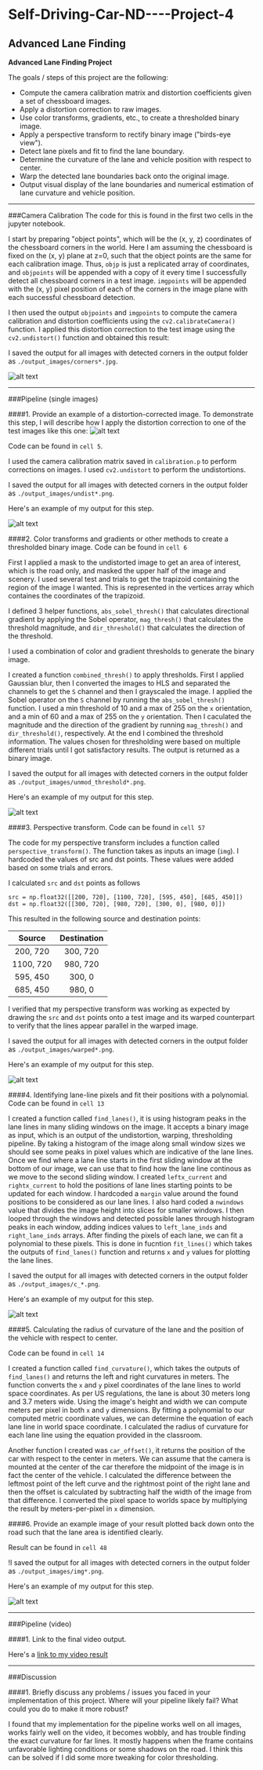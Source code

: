 # Self-Driving-Car-ND----Project-4
Advanced Lane Finding
---------------------
**Advanced Lane Finding Project**

The goals / steps of this project are the following:

* Compute the camera calibration matrix and distortion coefficients given a set of chessboard images.
* Apply a distortion correction to raw images.
* Use color transforms, gradients, etc., to create a thresholded binary image.
* Apply a perspective transform to rectify binary image ("birds-eye view").
* Detect lane pixels and fit to find the lane boundary.
* Determine the curvature of the lane and vehicle position with respect to center.
* Warp the detected lane boundaries back onto the original image.
* Output visual display of the lane boundaries and numerical estimation of lane curvature and vehicle position.

[//]: # (Image References)

[image1]: ./output_images/corners13.jpg "Detecting Corners on a Chessboard"
[image2]: ./test_images/test6.jpg "Road Transformed"
[image3]: ./output_images/undist5.png "Undistorted Example"
[image4]: ./output_images/unmod_threshold5.png "Binary, Thresholded Example"
[image5]: ./output_images/warped5.png "Warped Example"
[image6]: ./output_images/c_5.png "Traced Lane Lines Example"
[image7]: ./output_images/img5.png "Final Output Example"
[video1]: ./project_video_output.mp4 "Video"

---
###Camera Calibration
The code for this is found in the first two cells in the jupyter notebook.

I start by preparing "object points", which will be the (x, y, z) coordinates of the chessboard corners in the world. Here I am assuming the chessboard is fixed on the (x, y) plane at z=0, such that the object points are the same for each calibration image.  Thus, `objp` is just a replicated array of coordinates, and `objpoints` will be appended with a copy of it every time I successfully detect all chessboard corners in a test image.  `imgpoints` will be appended with the (x, y) pixel position of each of the corners in the image plane with each successful chessboard detection.  

I then used the output `objpoints` and `imgpoints` to compute the camera calibration and distortion coefficients using the `cv2.calibrateCamera()` function.  I applied this distortion correction to the test image using the `cv2.undistort()` function and obtained this result:

I saved the output for all images with detected corners in the output folder as `./output_images/corners*.jpg`.

![alt text][image1]

---
###Pipeline (single images)

####1. Provide an example of a distortion-corrected image.
To demonstrate this step, I will describe how I apply the distortion correction to one of the test images like this one:
![alt text][image2]

Code can be found in `cell 5`.

I used the camera calibration matrix saved in `calibration.p` to perform corrections on images. I used `cv2.undistort` to perform the undistortions.

I saved the output for all images with detected corners in the output folder as `./output_images/undist*.png`.

Here's an example of my output for this step.

![alt text][image3]

####2. Color transforms and gradients or other methods to create a thresholded binary image.
Code can be found in `cell 6`

First I applied a mask to the undistorted image to get an area of interest, which is the road only, and masked the upper half of the image and scenery. I used several test and trials to get the trapizoid containing the region of the image I wanted. This is represented in the vertices array which containes the coordinates of the trapizoid.

I defined 3 helper functions, `abs_sobel_thresh()` that calculates directional gradient by applying the Sobel operator, `mag_thresh()` that calculates the threshold magnitude, and `dir_threshold()` that calculates the direction of the threshold.

I used a combination of color and gradient thresholds to generate the binary image.

I created a function `combined_thresh()` to apply thresholds. First I applied Gaussian blur, then I converted the images to HLS and separated the channels to get the `S` channel and then I grayscaled the image. I applied the Sobel operator on the `S` channel by running the `abs_sobel_thresh()` function. I used a min threshold of 10 and a max of 255 on the `x` orientation, and a min of 60 and a max of 255 on the `y` orientation. Then I caculated the magnitude and the direction of the gradient by running `mag_thresh()` and `dir_threshold()`, respectively. At the end I combined the threshold information. The values chosen for thresholding were based on multiple different trials until I got satisfactory results. The output is returned as a binary image.

I saved the output for all images with detected corners in the output folder as `./output_images/unmod_threshold*.png`.

Here's an example of my output for this step.

![alt text][image4]

####3. Perspective transform.
Code can be found in `cell 57`

The code for my perspective transform includes a function called `perspective_transform()`.  The function takes as inputs an image (`img`).
I hardcoded the values of src and dst points. These values were added based on some trials and errors.

I calculated `src` and `dst` points as follows

```
src = np.float32([[200, 720], [1100, 720], [595, 450], [685, 450]])
dst = np.float32([[300, 720], [980, 720], [300, 0], [980, 0]])

```
This resulted in the following source and destination points:

| Source        | Destination   |
|:-------------:|:-------------:|
| 200, 720      | 300, 720        |
| 1100, 720      | 980, 720      |
| 595, 450     | 300, 0      |
| 685, 450      | 980, 0        |

I verified that my perspective transform was working as expected by drawing the `src` and `dst` points onto a test image and its warped counterpart to verify that the lines appear parallel in the warped image.

I saved the output for all images with detected corners in the output folder as `./output_images/warped*.png`.

Here's an example of my output for this step.

![alt text][image5]

####4. Identifying lane-line pixels and fit their positions with a polynomial.
Code can be found in `cell 13`

I created a function called `find_lanes()`, it is using histogram peaks in the lane lines in many sliding windows on the image. It accepts a binary image as input, which is an output of the undistortion, warping, thresholding pipeline. By taking a histogram of the image along small window sizes we should see some peaks in pixel values which are indicative of the lane lines. Once we find where a lane line starts in the first sliding window at the bottom of our image, we can use that to find how the lane line continous as we move to the second sliding window. I created `leftx_current` and `rightx_current` to hold the positions of lane lines starting points to be updated for each window. I hardcoded a `margin` value around the found positions to be considered as our lane lines. I also hard coded a `nwindows` value that divides the image height into slices for smaller windows. I then looped through the windows and detected possible lanes through histogram peaks in each window, adding indices values to `left_lane_inds` and `right_lane_inds` arrays.
 After finding the pixels of each lane, we can fit a polynomial to these pixels. This is done in fucntion `fit_lines()` which takes the outputs of `find_lanes()` function and returns `x` and `y` values for plotting the lane lines.

I saved the output for all images with detected corners in the output folder as `./output_images/c_*.png`.

Here's an example of my output for this step.

![alt text][image6]

####5. Calculating the radius of curvature of the lane and the position of the vehicle with respect to center.

Code can be found in `cell 14`

I created a function called `find_curvature()`, which takes the outputs of `find_lanes()` and returns the left and right curvatures in meters.
The function converts the `x` and `y` pixel coordinates of the lane lines to world space coordinates. As per US regulations, the lane is about 30 meters long and 3.7 meters wide. Using the image's height and width we can compute meters per pixel in both `x` and `y` dimensions. By fitting a polynomial to our computed metric coordinate values, we can determine the equation of each lane line in world space coordinate. I calculated the radius of curvature for each lane line using the equation provided in the classroom.

Another function I created was `car_offset()`, it returns the position of the car with respect to the center in meters. We can assume that the camera is mounted at the center of the car therefore the midpoint of the image is in fact the center of the vehicle. I calculated the difference between the leftmost point of the left curve and the rightmost point of the right lane and then the offset is calculated by subtracting half the width of the image from that difference. I converted the pixel space to worlds space by multiplying the result by meters-per-pixel in `x` dimension.

####6. Provide an example image of your result plotted back down onto the road such that the lane area is identified clearly.

Result can be found in `cell 48`

!I saved the output for all images with detected corners in the output folder as `./output_images/img*.png`.

Here's an example of my output for this step.

![alt text][image7]

---

###Pipeline (video)

####1. Link to the final video output.

Here's a [link to my video result](./project_video_ouput.mp4)

---

###Discussion

####1. Briefly discuss any problems / issues you faced in your implementation of this project.  Where will your pipeline likely fail?  What could you do to make it more robust?

I found that my implementation for the pipeline works well on all images, works fairly well on the video, it becomes wobbly, and has trouble finding the exact curvature for far lines. It mostly happens when the frame contains unfavorable lighting conditions or some shadows on the road. I think this can be solved if I did some more tweaking for color thresholding.
